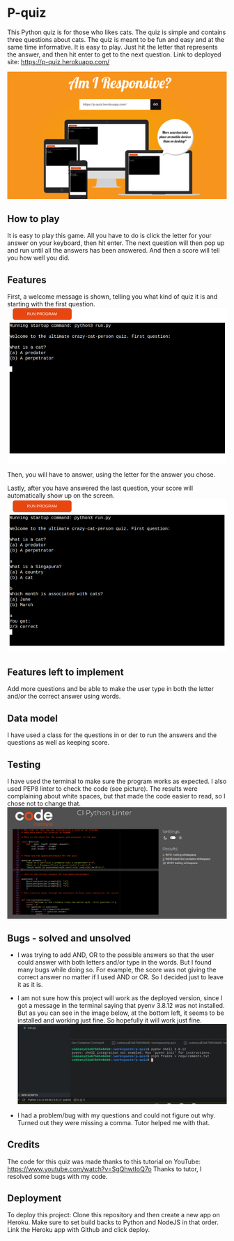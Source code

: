 # P-quiz 

This Python quiz is for those who likes cats. The quiz is simple and contains three questions about cats. The quiz is meant to be fun and easy and at the same time informative.
It is easy to play. Just hit the letter that represents the answer, and then hit enter to get to the next question.
Link to deployed site: https://p-quiz.herokuapp.com/

![alt text](/readme-images/am-i-resp.png)

## How to play
It is easy to play this game. All you have to do is click the letter for your answer on your keyboard, then hit enter. The next question will then pop up and run until all the answers has been answered. And then a score will tell you how well you did.

## Features 
First, a welcome message is shown, telling you what kind of quiz it is and starting with the first question. 
![alt text](/readme-images/quiz-welcome.png)


Then, you will have to answer, using the letter for the answer you chose. 

Lastly, after you have answered the last question, your score will automatically show up on the screen. 
![alt text](/readme-images/score.png)

## Features left to implement
Add more questions and be able to make the user type in both the letter and/or the correct answer using words.

## Data model
I have used a class for the questions in or
der to run the answers and the questions as well as keeping score. 

## Testing
I have used the terminal to make sure the program works as expected. I also used PEP8 linter to check the code (see picture). The results were complaining about white spaces, but that made the code easier to read, so I chose not to change that. 
![alt text](/readme-images/pep8.png)

## Bugs - solved and unsolved 
* I was trying to add AND, OR to the possible answers so that the user could answer with both letters and/or type in the words. But I found many bugs while doing so. For example, the score was not giving the correct answer no matter if I used AND or OR. So I decided just to leave it as it is. 

* I am not sure how this project will work as the deployed version, since I got a message in the terminal saying that pyenv 3.8.12 was not installed. But as you can see in the image below, at the bottom left, it seems to be installed and working just fine. So hopefully it will work just fine. 
![alt text](/readme-images/term-error.png)

* I had a problem/bug with my questions and could not figure out why. Turned out they were missing a comma. Tutor helped me with that.

## Credits
The code for this quiz was made thanks to this tutorial on YouTube: https://www.youtube.com/watch?v=SgQhwtIoQ7o 
Thanks to tutor, I resolved some bugs with my code. 

## Deployment
To deploy this project: 
Clone this repository and then create a new app on Heroku. Make sure to set build backs to Python and NodeJS in that order. 
Link the Heroku app with Github and click deploy. 

